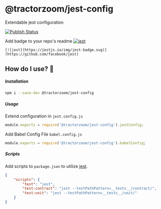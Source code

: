 # @tractorzoom/jest-config

Extendable jest configuration

[![Publish Status](https://github.com/TractorZoom/configurations/workflows/publish/badge.svg)](https://github.com/TractorZoom/configurations/actions)

Add badge to your repo's readme
[![jest](https://jestjs.io/img/jest-badge.svg)](https://github.com/facebook/jest)

```
[![jest](https://jestjs.io/img/jest-badge.svg)](https://github.com/facebook/jest)
```

## How do I use? :thinking:

##### Installation

```bash
npm i --save-dev @tractorzoom/jest-config
```

##### Usage

Extend configuration in `jest.config.js`

```js
module.exports = require('@tractorzoom/jest-config').jestConfig;
```

Add Babel Config File `babel.config.js`

```js
module.exports = require('@tractorzoom/jest-config').babelConfig;
```

##### Scripts

Add scripts to `package.json` to utilize [jest](https://github.com/facebook/jest).

```json
{
    "scripts": {
        "test": "jest",
        "test:contract": "jest --testPathPattern=__tests__/contract/",
        "test:unit": "jest --testPathPattern=__tests__/unit/"
    }
}

```
